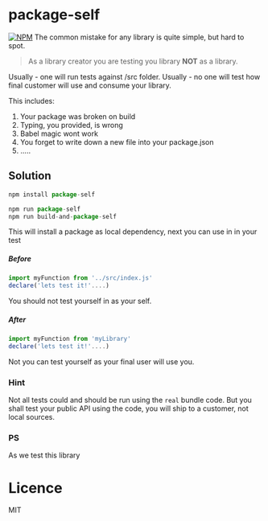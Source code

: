 # package-self
[![NPM](https://nodei.co/npm/package-self.png?downloads=true&stars=true)](https://nodei.co/npm/package-self/)
The common mistake for any library is quite simple, but hard to spot.

> As a library creator you are testing you library __NOT__ as a library. 

Usually - one will run tests against /src folder. Usually - no one will test how 
final customer will use and consume your library.

This includes:
1. Your package was broken on build
2. Typing, you provided, is wrong
3. Babel magic wont work
4. You forget to write down a new file into your package.json
5. .....

## Solution

```js
npm install package-self

npm run package-self
npm run build-and-package-self
```    
This will install a package as local dependency, next you can use in in your test

##### Before
```js
import myFunction from '../src/index.js'
declare('lets test it!'....)
```
You should not test yourself in as your self.

##### After
```js
import myFunction from 'myLibrary'
declare('lets test it!'....)
```
Not you can test yourself as your final user will use you.

### Hint
Not all tests could and should be run using the `real` bundle code.
But you shall test your public API using the code, you will ship to a customer, not local sources.

### PS
As we test this library 

# Licence
MIT